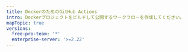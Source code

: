 ```yaml
---
title: DockerのためのGitHub Actions
intro: Dockerプロジェクトをビルドして公開するワークフローを作成してください。
mapTopic: true
versions:
  free-pro-team: '*'
  enterprise-server: '>=2.22'
---
```


